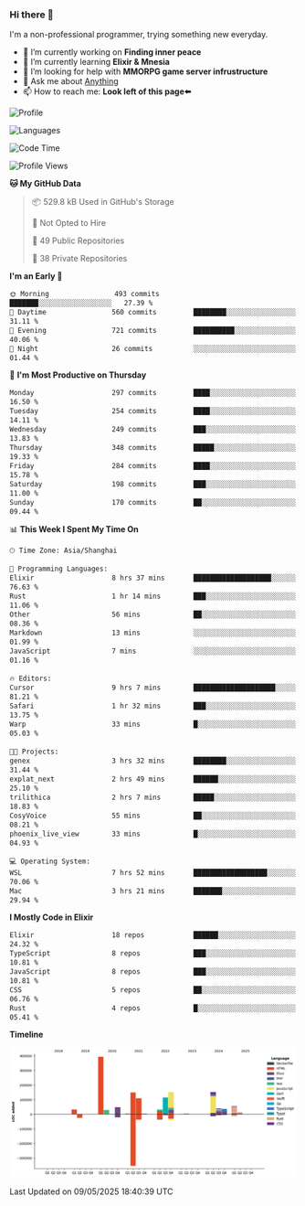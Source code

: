 ### Hi there 👋

I'm a non-professional programmer, trying something new everyday.

<!--
**dyzdyz010/dyzdyz010** is a ✨ _special_ ✨ repository because its `README.md` (this file) appears on your GitHub profile.
-->

- 🔭 I’m currently working on **Finding inner peace**
- 🌱 I’m currently learning **Elixir & Mnesia**
- 🤔 I’m looking for help with **MMORPG game server infrustructure**
- 💬 Ask me about [Anything](https://github.com/dyzdyz010/dyzdyz010/issues)
- 📫 How to reach me: **Look left of this page⬅️**

<!-- - 👯 I’m looking to collaborate on
- 😄 Pronouns: ...
- ⚡ Fun fact: ...
 -->
 
![Profile](https://github-readme-stats.vercel.app/api?username=dyzdyz010&count_private=true&show_icons=true&theme=dracula)

![Languages](https://github-readme-stats.vercel.app/api/top-langs/?username=dyzdyz010&layout=compact&theme=dracula)

<!--START_SECTION:waka-->
![Code Time](http://img.shields.io/badge/Code%20Time-1%2C954%20hrs%2028%20mins-blue)

![Profile Views](http://img.shields.io/badge/Profile%20Views-0-blue)

**🐱 My GitHub Data** 

> 📦 529.8 kB Used in GitHub's Storage 
 > 
> 🚫 Not Opted to Hire
 > 
> 📜 49 Public Repositories 
 > 
> 🔑 38 Private Repositories 
 > 
**I'm an Early 🐤** 

```text
🌞 Morning                493 commits         ███████░░░░░░░░░░░░░░░░░░   27.39 % 
🌆 Daytime                560 commits         ████████░░░░░░░░░░░░░░░░░   31.11 % 
🌃 Evening                721 commits         ██████████░░░░░░░░░░░░░░░   40.06 % 
🌙 Night                  26 commits          ░░░░░░░░░░░░░░░░░░░░░░░░░   01.44 % 
```
📅 **I'm Most Productive on Thursday** 

```text
Monday                   297 commits         ████░░░░░░░░░░░░░░░░░░░░░   16.50 % 
Tuesday                  254 commits         ████░░░░░░░░░░░░░░░░░░░░░   14.11 % 
Wednesday                249 commits         ███░░░░░░░░░░░░░░░░░░░░░░   13.83 % 
Thursday                 348 commits         █████░░░░░░░░░░░░░░░░░░░░   19.33 % 
Friday                   284 commits         ████░░░░░░░░░░░░░░░░░░░░░   15.78 % 
Saturday                 198 commits         ███░░░░░░░░░░░░░░░░░░░░░░   11.00 % 
Sunday                   170 commits         ██░░░░░░░░░░░░░░░░░░░░░░░   09.44 % 
```


📊 **This Week I Spent My Time On** 

```text
🕑︎ Time Zone: Asia/Shanghai

💬 Programming Languages: 
Elixir                   8 hrs 37 mins       ███████████████████░░░░░░   76.63 % 
Rust                     1 hr 14 mins        ███░░░░░░░░░░░░░░░░░░░░░░   11.06 % 
Other                    56 mins             ██░░░░░░░░░░░░░░░░░░░░░░░   08.36 % 
Markdown                 13 mins             ░░░░░░░░░░░░░░░░░░░░░░░░░   01.99 % 
JavaScript               7 mins              ░░░░░░░░░░░░░░░░░░░░░░░░░   01.16 % 

🔥 Editors: 
Cursor                   9 hrs 7 mins        ████████████████████░░░░░   81.21 % 
Safari                   1 hr 32 mins        ███░░░░░░░░░░░░░░░░░░░░░░   13.75 % 
Warp                     33 mins             █░░░░░░░░░░░░░░░░░░░░░░░░   05.03 % 

🐱‍💻 Projects: 
genex                    3 hrs 32 mins       ████████░░░░░░░░░░░░░░░░░   31.44 % 
explat_next              2 hrs 49 mins       ██████░░░░░░░░░░░░░░░░░░░   25.10 % 
trilithica               2 hrs 7 mins        █████░░░░░░░░░░░░░░░░░░░░   18.83 % 
CosyVoice                55 mins             ██░░░░░░░░░░░░░░░░░░░░░░░   08.21 % 
phoenix_live_view        33 mins             █░░░░░░░░░░░░░░░░░░░░░░░░   04.93 % 

💻 Operating System: 
WSL                      7 hrs 52 mins       ██████████████████░░░░░░░   70.06 % 
Mac                      3 hrs 21 mins       ███████░░░░░░░░░░░░░░░░░░   29.94 % 
```

**I Mostly Code in Elixir** 

```text
Elixir                   18 repos            ██████░░░░░░░░░░░░░░░░░░░   24.32 % 
TypeScript               8 repos             ███░░░░░░░░░░░░░░░░░░░░░░   10.81 % 
JavaScript               8 repos             ███░░░░░░░░░░░░░░░░░░░░░░   10.81 % 
CSS                      5 repos             ██░░░░░░░░░░░░░░░░░░░░░░░   06.76 % 
Rust                     4 repos             █░░░░░░░░░░░░░░░░░░░░░░░░   05.41 % 
```



**Timeline**

![Lines of Code chart](https://raw.githubusercontent.com/dyzdyz010/dyzdyz010/master/assets/bar_graph.png)


 Last Updated on 09/05/2025 18:40:39 UTC
<!--END_SECTION:waka-->
